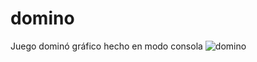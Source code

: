 # domino
Juego dominó gráfico hecho en modo consola
![domino](https://user-images.githubusercontent.com/66205167/83875608-b0d4d700-a737-11ea-8a49-370446b8ef68.PNG)
